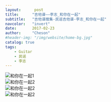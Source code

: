 ```yaml
---
layout:      post
title:      "吉他谱——李志_和你在一起"
subtitle:   "吉他谱搜集-民谣吉他谱-李志_和你在一起"
navcolor:   "invert"
date:       2017-02-23
author:     "Cheson"
#header-img: "/img/website/home-bg.jpg"
catalog: true
tags:
    - Guitar
    - 民谣
    - 李志
---
```


![和你在一起1](https://chendongqi.github.io/blog/img/2017-02-23-guitar_lizhi_henizaiyiqi/和你在一起1.png)    
![和你在一起2](https://chendongqi.github.io/blog/img/2017-02-23-guitar_lizhi_henizaiyiqi/和你在一起2.png)    
![和你在一起2](https://chendongqi.github.io/blog/img/2017-02-23-guitar_lizhi_henizaiyiqi/和你在一起2.png)    
![和你在一起2](https://chendongqi.github.io/blog/img/2017-02-23-guitar_lizhi_henizaiyiqi/和你在一起2.png)
